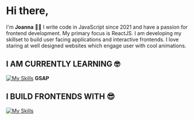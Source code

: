 # Hi there,

I'm **Joanna** 👩‍💻 I write code in JavaScript since 2021 and have a passion for frontend development. My primary focus is ReactJS. I am developing my skillset to build user facing applications and interactive frontends. I love staring at well designed websites which engage user with cool animations.

## I AM CURRENTLY LEARNING 🤓 
 
 [![My Skills](https://skillicons.dev/icons?i=vue)](https://skillicons.dev)  **GSAP**

## I BUILD FRONTENDS WITH 😎 
 
  [![My Skills](https://skillicons.dev/icons?i=js,react,html,css)](https://skillicons.dev)

 



